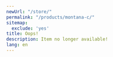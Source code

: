 ```yaml
---
newUrl: "/store/"
permalink: "/products/montana-c/"
sitemap:
  exclude: 'yes'
title: Oops!
description: Item no longer available!
lang: en
---
```

